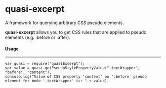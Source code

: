 # quasi-excerpt
A framework for querying arbitrary CSS pseudo elements.

**quasi-excerpt** allows you to get CSS rules that are applied to pseudo elements (e.g. :before or :after).

#### Usage
---
```
var quasi = require("quasiExcerpt");
var value = quasi.getPseudoStylePropertyValue(".textWrapper", "before", "content");
console.log("Value of CSS property 'content' on ':before' pseudo element for node '.textWrapper' is: " + value);
```
